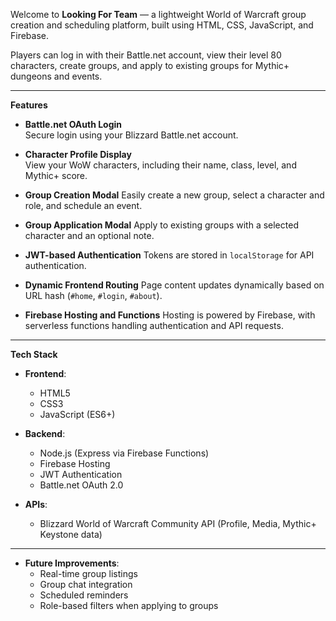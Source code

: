 Welcome to **Looking For Team** — a lightweight World of Warcraft group creation and scheduling platform, built using HTML, CSS, JavaScript, and Firebase.

Players can log in with their Battle.net account, view their level 80 characters, create groups, and apply to existing groups for Mythic+ dungeons and events.

---

**Features**

- **Battle.net OAuth Login**  
  Secure login using your Blizzard Battle.net account.

- **Character Profile Display**  
  View your WoW characters, including their name, class, level, and Mythic+ score.

- **Group Creation Modal** 
  Easily create a new group, select a character and role, and schedule an event.

- **Group Application Modal** 
  Apply to existing groups with a selected character and an optional note.

- **JWT-based Authentication**
  Tokens are stored in `localStorage` for API authentication.

- **Dynamic Frontend Routing**
  Page content updates dynamically based on URL hash (`#home`, `#login`, `#about`).

- **Firebase Hosting and Functions**
  Hosting is powered by Firebase, with serverless functions handling authentication and API requests.

---

**Tech Stack**

- **Frontend**:  
  - HTML5
  - CSS3
  - JavaScript (ES6+)

- **Backend**:
  - Node.js (Express via Firebase Functions)
  - Firebase Hosting
  - JWT Authentication
  - Battle.net OAuth 2.0

- **APIs**:
  - Blizzard World of Warcraft Community API (Profile, Media, Mythic+ Keystone data)

---

- **Future Improvements**:
  - Real-time group listings
  - Group chat integration
  - Scheduled reminders
  - Role-based filters when applying to groups
